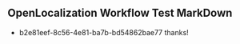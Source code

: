 ## OpenLocalization Workflow Test MarkDown
* b2e81eef-8c56-4e81-ba7b-bd54862bae77 thanks!

<!--HONumber=Jul16_HO3-->



